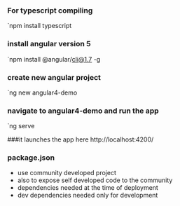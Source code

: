 ### For typescript compiling
`npm install typescript


### install angular version 5

`npm install @angular/cli@1.7 -g

### create new angular project
`ng new angular4-demo

### navigate to angular4-demo and run the app 
`ng serve

###it launches the app here http://localhost:4200/

### package.json
* use community developed project
* also to expose self developed code to the community
* dependencies
	 needed at the time of deployment
* dev dependencies
	needed only for development
